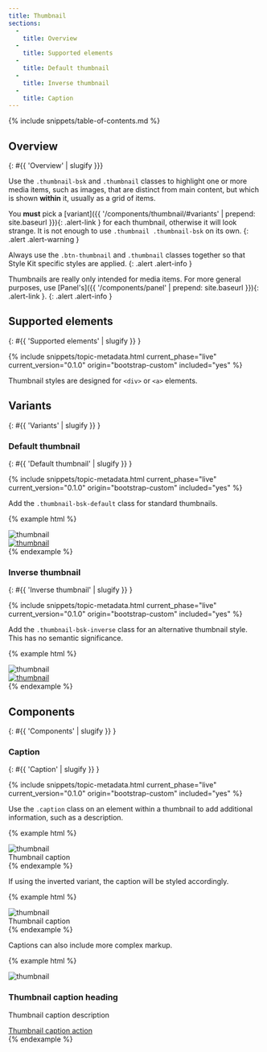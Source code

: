 ```yaml
---
title: Thumbnail
sections:
  -
    title: Overview
  -
    title: Supported elements
  -
    title: Default thumbnail
  -
    title: Inverse thumbnail
  -
    title: Caption
---
```


{% include snippets/table-of-contents.md %}

## Overview
{: #{{ 'Overview' | slugify }}}

Use the `.thumbnail-bsk` and `.thumbnail` classes to highlight one or more media items, such as images, that are
distinct from main content, but which is shown **within** it, usually as a grid of items.

You **must** pick a [variant]({{ '/components/thumbnail/#variants' | prepend: site.baseurl }}){: .alert-link } for each
thumbnail, otherwise it will look strange. It is not enough to use `.thumbnail .thumbnail-bsk` on its own.
{: .alert .alert-warning }

Always use the `.btn-thumbnail` and `.thumbnail` classes together so that Style Kit specific styles are applied.
{: .alert .alert-info }

Thumbnails are really only intended for media items. For more general purposes, use
[Panel's]({{ '/components/panel' | prepend: site.baseurl }}){: .alert-link }.
{: .alert .alert-info }

## Supported elements
{: #{{ 'Supported elements' | slugify }} }

{% include snippets/topic-metadata.html current_phase="live" current_version="0.1.0" origin="bootstrap-custom" included="yes" %}

Thumbnail styles are designed for <code>&lt;div&gt;</code> or <code>&lt;a&gt;</code> elements.

## Variants
{: #{{ 'Variants' | slugify }} }

### Default thumbnail
{: #{{ 'Default thumbnail' | slugify }} }

{% include snippets/topic-metadata.html current_phase="live" current_version="0.1.0" origin="bootstrap-custom" included="yes" %}

Add the `.thumbnail-bsk-default` class for standard thumbnails.

{% example html %}
<div class="row">
  <div class="col-md-6">
    <div class="thumbnail thumbnail-bsk thumbnail-bsk-default">
      <img src="https://placeholdit.imgix.net/~text?txtsize=38&txt=Media%20Item&w=400&h=250" alt="thumbnail">
    </div>
  </div>
  <div class="col-md-6">
    <a href="#" class="thumbnail thumbnail-bsk thumbnail-bsk-default">
      <img src="https://placeholdit.imgix.net/~text?txtsize=38&txt=Media%20Item&w=400&h=250" alt="thumbnail">
    </a>
  </div>
</div>
{% endexample %}

### Inverse thumbnail
{: #{{ 'Inverse thumbnail' | slugify }} }

{% include snippets/topic-metadata.html current_phase="live" current_version="0.1.0" origin="bootstrap-custom" included="yes" %}

Add the `.thumbnail-bsk-inverse` class for an alternative thumbnail style. This has no semantic significance.

{% example html %}
<div class="row">
  <div class="col-md-6">
    <div class="thumbnail thumbnail-bsk thumbnail-bsk-inverse">
      <img src="https://placeholdit.imgix.net/~text?txtsize=38&txt=Media%20Item&w=400&h=250" alt="thumbnail">
    </div>
  </div>
  <div class="col-md-6">
    <a href="#" class="thumbnail thumbnail-bsk thumbnail-bsk-inverse">
      <img src="https://placeholdit.imgix.net/~text?txtsize=38&txt=Media%20Item&w=400&h=250" alt="thumbnail">
    </a>
  </div>
</div>
{% endexample %}

## Components
{: #{{ 'Components' | slugify }} }

### Caption
{: #{{ 'Caption' | slugify }} }

{% include snippets/topic-metadata.html current_phase="live" current_version="0.1.0" origin="bootstrap-custom" included="yes" %}

Use the `.caption` class on an element within a thumbnail to add additional information, such as a description.

{% example html %}
<div class="thumbnail thumbnail-bsk thumbnail-bsk-default">
  <img src="https://placeholdit.imgix.net/~text?txtsize=38&txt=Media%20Item&w=800&h=500" alt="thumbnail">
  <div class="caption">Thumbnail caption</div>
</div>
{% endexample %}

If using the inverted variant, the caption will be styled accordingly.

{% example html %}
<div class="thumbnail thumbnail-bsk thumbnail-bsk-inverse">
  <img src="https://placeholdit.imgix.net/~text?txtsize=38&txt=Media%20Item&w=800&h=500" alt="thumbnail">
  <div class="caption">Thumbnail caption</div>
</div>
{% endexample %}

Captions can also include more complex markup.

{% example html %}
<div class="thumbnail thumbnail-bsk thumbnail-bsk-default">
  <img src="https://placeholdit.imgix.net/~text?txtsize=38&txt=Media%20Item&w=800&h=500" alt="thumbnail">
  <div class="caption">
    <h3>Thumbnail caption heading</h3>
    <p>Thumbnail caption description</p>
    <a href="#" class="btn btn-bsk btn-primary" role="button">Thumbnail caption action</a>
  </div>
</div>
{% endexample %}
